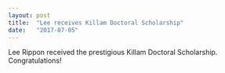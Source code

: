 ```yaml
---
layout: post
title:  "Lee receives Killam Doctoral Scholarship"
date:   "2017-07-05"
---
```


Lee Rippon received the prestigious Killam Doctoral Scholarship. Congratulations!